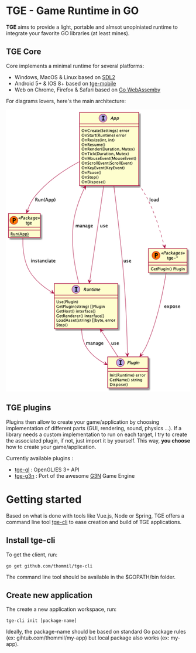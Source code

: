 # TGE - Game Runtime in GO
**TGE** aims to provide a light, portable and almsot unopiniated runtime to integrate your favorite GO libraries (at least mines).

## TGE Core 
Core implements a minimal runtime for several platforms:
  * Windows, MacOS & Linux based on [SDL2](https://github.com/veandco/go-sdl2)
  * Android 5+ & IOS 8+ based on [tge-mobile](https://github.com/thommil/tge-mobile)
  * Web on Chrome, Firefox & Safari based on [Go WebAssemby](https://github.com/golang/go/wiki/WebAssembly)

For diagrams lovers, here's the main architecture:

![Core Architecture](https://raw.githubusercontent.com/thommil/tge/master/specs/api.png)

## TGE plugins
Plugins then allow to create your game/application by choosing implementation of different parts (GUI, rendering, sound, physics ...). If a library needs a custom implementation to run on each target, I try to create the associated plugin, if not, just import it by yourself. This way, **you choose** how to create your game/application. 

Currently available plugins :
 * [tge-gl](https://github.com/thommil/tge-gl) : OpenGL/ES 3+ API 
 * [tge-g3n](https://github.com/thommil/tge-g3n) : Port of the awesome [G3N](https://github.com/g3n/engine) Game Engine


# Getting started
Based on what is done with tools like Vue.js, Node or Spring, TGE offers a command line tool [tge-cli](https://github.com/thommil/tge-cli) to ease creation and build of TGE applications.

## Install tge-cli
To get the client, run:
```shell
go get github.com/thommil/tge-cli
```

The command line tool should be available in the $GOPATH/bin folder.

## Create new application
The create a new application workspace, run:
```shell
tge-cli init [package-name]
```

Ideally, the package-name should be based on standard Go package rules (ex: gihtub.com/thommil/my-app) but local package also works (ex: my-app).


